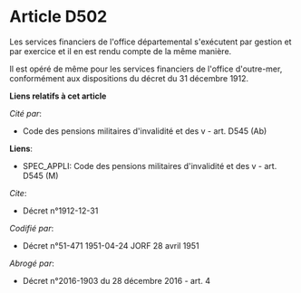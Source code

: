 # Article D502

Les services financiers de l'office départemental s'exécutent par gestion et par exercice et il en est rendu compte de la
même manière.

Il est opéré de même pour les services financiers de l'office d'outre-mer, conformément aux dispositions du décret du 31
décembre 1912.

**Liens relatifs à cet article**

_Cité par_:

  - Code des pensions militaires d'invalidité et des v - art. D545 (Ab)

**Liens**:

  - SPEC_APPLI: Code des pensions militaires d'invalidité et des v - art. D545 (M)

_Cite_:

  - Décret n°1912-12-31

_Codifié par_:

  - Décret n°51-471 1951-04-24 JORF 28 avril 1951

_Abrogé par_:

  - Décret n°2016-1903 du 28 décembre 2016 - art. 4
